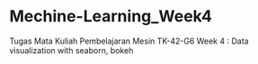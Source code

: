# Mechine-Learning_Week4
Tugas Mata Kuliah Pembelajaran Mesin TK-42-G6  Week 4 : Data visualization with seaborn, bokeh 

